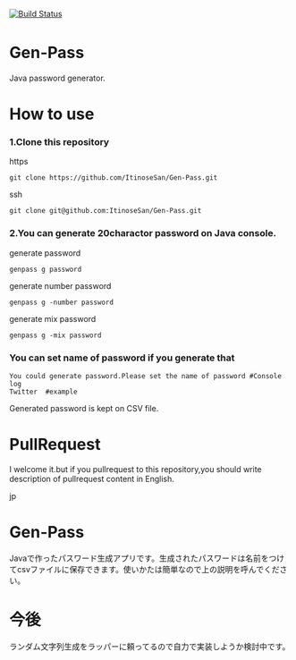 [![Build Status](https://travis-ci.org/ItinoseSan/GENPASS.svg?branch=1129)](https://travis-ci.org/ItinoseSan/GENPASS)
# Gen-Pass　
Java password generator.
# How to use
### 1.Clone this repository
https
```
git clone https://github.com/ItinoseSan/Gen-Pass.git
```
ssh
```
git clone git@github.com:ItinoseSan/Gen-Pass.git
```
### 2.You can generate 20charactor password on Java console.
generate password
```
genpass g password
```
generate number password
```
genpass g -number password
```
generate mix password
```
genpass g -mix password
```
### You can set name of password if you generate that
```
You could generate password.Please set the name of password #Console log
Twitter  #example
```
Generated password is kept on CSV file.

# PullRequest
I welcome it.but if you pullrequest to this repository,you should write description of pullrequest content in English.


jp 
# Gen-Pass
Javaで作ったパスワード生成アプリです。生成されたパスワードは名前をつけてcsvファイルに保存できます。使いかたは簡単なので上の説明を呼んでください。
# 今後
ランダム文字列生成をラッパーに頼ってるので自力で実装しようか検討中です。



